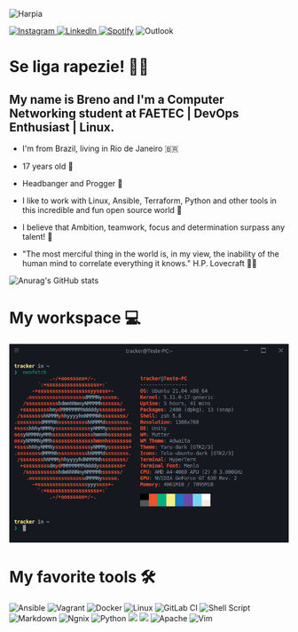 ![Harpia](https://i.pinimg.com/564x/b6/4f/d7/b64fd741c538b1896f89efe02475354a.jpg)

[![Instagram](https://camo.githubusercontent.com/5c3f3164b340475c38f1ec3d8c6d0c6e8656fbccac25d06cfb86477079b88638/68747470733a2f2f696d672e736869656c64732e696f2f62616467652f696e7374616772616d2d2532334534343035462e7376673f267374796c653d666f722d7468652d6261646765266c6f676f3d696e7374616772616d266c6f676f436f6c6f723d7768697465) ](https://www.instagram.com/brenfern_/)
[ ![LinkedIn](https://camo.githubusercontent.com/a493f6833f99fb3c85788d6d9305e6b7a42b838e5ee5d138fd9a8214a7e77472/68747470733a2f2f696d672e736869656c64732e696f2f62616467652f6c696e6b6564696e2d2532333030373742352e7376673f267374796c653d666f722d7468652d6261646765266c6f676f3d6c696e6b6564696e266c6f676f436f6c6f723d7768697465) ](https://www.linkedin.com/in/brenfern/)
[ ![Spotify](https://camo.githubusercontent.com/c66a3368b0d8d1f0e10521fb1be14fc0b500d095d9e0479fa0f63aecfda2e63f/68747470733a2f2f696d672e736869656c64732e696f2f62616467652f73706f746966792d2532333145443736302e7376673f267374796c653d666f722d7468652d6261646765266c6f676f3d73706f74696679266c6f676f436f6c6f723d7768697465)](https://open.spotify.com/user/222yykjac3xf7rjrbw4koa7fy?si=cd60428fab304249)
![Outlook](https://img.shields.io/badge/BrenFernCast@outlook.com-0078D4?style=for-the-badge&logo=microsoft-outlook&logoColor=white)

# **Se liga rapezie! 🙅‍♂️**

## My name is Breno and I'm a Computer Networking student at FAETEC | DevOps Enthusiast | Linux.

- I'm from Brazil, living in Rio de Janeiro 🇧🇷

- 17 years old 🙂 

- Headbanger and Progger 🖤

- I like to work with Linux, Ansible, Terraform, Python and other tools in this incredible and fun open source world 🔌

- I believe that Ambition, teamwork, focus and determination surpass any talent! 🤝

- "The most merciful thing in the world is, in my view, the inability of the human mind to correlate everything it knows." H.P. Lovecraft 🐙🦑

![Anurag's GitHub stats](https://github-readme-stats.vercel.app/api?username=BrenFern&theme=synthwave&show_icons=true)

# **My workspace 💻**

![print2](print2.png)

# **My favorite tools 🛠️**

![Ansible](https://img.shields.io/badge/ansible-%231A1918.svg?style=for-the-badge&logo=ansible&logoColor=white)
![Vagrant](https://img.shields.io/badge/vagrant-%231563FF.svg?style=for-the-badge&logo=vagrant&logoColor=white)
![Docker](https://img.shields.io/badge/docker-%230db7ed.svg?style=for-the-badge&logo=docker&logoColor=white)
![Linux](https://img.shields.io/badge/Linux-FCC624?style=for-the-badge&logo=linux&logoColor=black)
![GitLab CI](https://img.shields.io/badge/GitLabCI-%23181717.svg?style=for-the-badge&logo=gitlab&logoColor=white)
![Shell Script](https://img.shields.io/badge/shell_script-%23121011.svg?style=for-the-badge&logo=gnu-bash&logoColor=white)
![Markdown](https://img.shields.io/badge/markdown-%23000000.svg?style=for-the-badge&logo=markdown&logoColor=white)
![Ngnix](https://img.shields.io/badge/Nginx-009639?style=for-the-badge&logo=nginx&logoColor=white)
![Python](https://img.shields.io/badge/Python-3776AB?style=for-the-badge&logo=python&logoColor=white)
![](https://img.shields.io/badge/Visual_Studio_Code-0078D4?style=for-the-badge&logo=visual%20studio%20code&logoColor=white)
![](https://img.shields.io/badge/MariaDB-003545?style=for-the-badge&logo=mariadb&logoColor=white)
![Apache](https://img.shields.io/badge/apache-%23D42029.svg?style=for-the-badge&logo=apache&logoColor=white)
![Vim](https://img.shields.io/badge/VIM-%2311AB00.svg?style=for-the-badge&logo=vim&logoColor=white)
